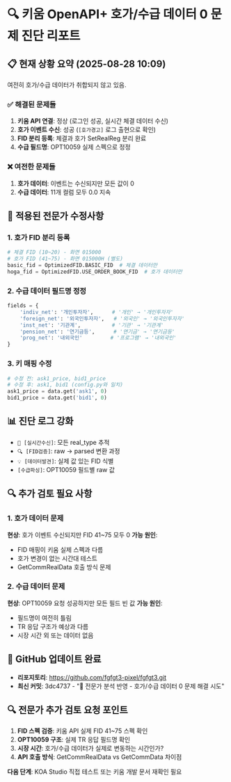 # 🔍 키움 OpenAPI+ 호가/수급 데이터 0 문제 진단 리포트

## 📋 현재 상황 요약 (2025-08-28 10:09)
여전히 호가/수급 데이터가 취합되지 않고 있음.

### ✅ **해결된 문제들**
1. **키움 API 연결**: 정상 (로그인 성공, 실시간 체결 데이터 수신)
2. **호가 이벤트 수신**: 성공 (`[호가경고]` 로그 출현으로 확인)
3. **FID 분리 등록**: 체결과 호가 SetRealReg 분리 완료
4. **수급 필드명**: OPT10059 실제 스펙으로 정정

### ❌ **여전한 문제들**
1. **호가 데이터**: 이벤트는 수신되지만 모든 값이 0
2. **수급 데이터**: 11개 컬럼 모두 0.0 지속

## 🔧 **적용된 전문가 수정사항**

### 1. 호가 FID 분리 등록
```python
# 체결 FID (10~20) - 화면 015000
# 호가 FID (41~75) - 화면 015000H (별도)
basic_fid = OptimizedFID.BASIC_FID  # 체결 데이터만
hoga_fid = OptimizedFID.USE_ORDER_BOOK_FID  # 호가 데이터만
```

### 2. 수급 데이터 필드명 정정
```python
fields = {
    'indiv_net': '개인투자자',      # '개인' → '개인투자자'
    'foreign_net': '외국인투자자',   # '외국인' → '외국인투자자'
    'inst_net': '기관계',          # '기관' → '기관계'
    'pension_net': '연기금등',      # '연기금' → '연기금등'
    'prog_net': '내외국인'         # '프로그램' → '내외국인'
}
```

### 3. 키 매핑 수정
```python
# 수정 전: ask1_price, bid1_price
# 수정 후: ask1, bid1 (config.py와 일치)
ask1_price = data.get('ask1', 0)
bid1_price = data.get('bid1', 0)
```

## 📊 **진단 로그 강화**
- `📡 [실시간수신]`: 모든 real_type 추적
- `🔍 [FID검증]`: raw → parsed 변환 과정
- `💡 [데이터발견]`: 실제 값 있는 FID 식별
- `[수급파싱]`: OPT10059 필드별 raw 값

## 🔍 **추가 검토 필요 사항**

### 1. 호가 데이터 문제
**현상**: 호가 이벤트 수신되지만 FID 41~75 모두 0
**가능 원인**:
- FID 매핑이 키움 실제 스펙과 다름
- 호가 변경이 없는 시간대 테스트
- GetCommRealData 호출 방식 문제

### 2. 수급 데이터 문제  
**현상**: OPT10059 요청 성공하지만 모든 필드 빈 값
**가능 원인**:
- 필드명이 여전히 틀림
- TR 응답 구조가 예상과 다름
- 시장 시간 외 또는 데이터 없음

## 📝 **GitHub 업데이트 완료**
- **리포지토리**: https://github.com/fgfgt3-pixel/fgfgt3.git
- **최신 커밋**: 3dc4737 - "🔧 전문가 분석 반영 - 호가/수급 데이터 0 문제 해결 시도"

## 🔍 **전문가 추가 검토 요청 포인트**

1. **FID 스펙 검증**: 키움 API 실제 FID 41~75 스펙 확인
2. **OPT10059 구조**: 실제 TR 응답 필드명 확인  
3. **시장 시간**: 호가/수급 데이터가 실제로 변동하는 시간인가?
4. **API 호출 방식**: GetCommRealData vs GetCommData 차이점

**다음 단계**: KOA Studio 직접 테스트 또는 키움 개발 문서 재확인 필요
